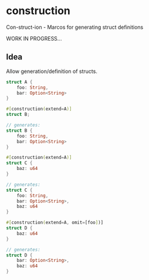 # construction
Con-struct-ion - Marcos for generating struct definitions 

WORK IN PROGRESS...


## Idea
Allow generation/definition of structs.

```rust
struct A {
    foo: String,
    bar: Option<String>
}

#[construction(extend=A)]
struct B;

// generates:
struct B {
    foo: String,
    bar: Option<String>
}

#[construction(extend=A)]
struct C {
    baz: u64   
}

// generates:
struct C {
    foo: String,
    bar: Option<String>,
    baz: u64
}

#[construction(extend=A, omit=[foo])]
struct D {
    baz: u64
}

// generates:
struct D {
    bar: Option<String>,
    baz: u64
}
```